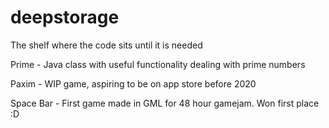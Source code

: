 # deepstorage
The shelf where the code sits until it is needed

Prime - Java class with useful functionality dealing with prime numbers

Paxim - WIP game, aspiring to be on app store before 2020

Space Bar - First game made in GML for 48 hour gamejam. Won first place :D
